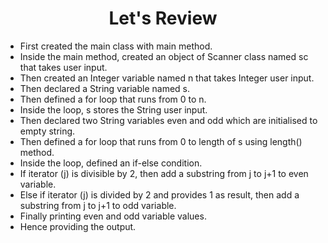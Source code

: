 <h1 align="center">Let's Review</h1>

- First created the main class with main method.
- Inside the main method, created an object of Scanner class named sc that takes user input.
- Then created an Integer variable named n that takes Integer user input.
- Then declared a String variable named s.
- Then defined a for loop that runs from 0 to n.
- Inside the loop, s stores the String user input.
- Then declared two String variables even and odd which are initialised to empty string.
- Then defined a for loop that runs from 0 to length of s using length() method.
- Inside the loop, defined an if-else condition.
- If iterator (j) is divisible by 2, then add a substring from j to j+1 to even variable.
- Else if iterator (j) is divided by 2 and provides 1 as result, then add a substring from j to j+1 to odd variable.
- Finally printing even and odd variable values.
- Hence providing the output.